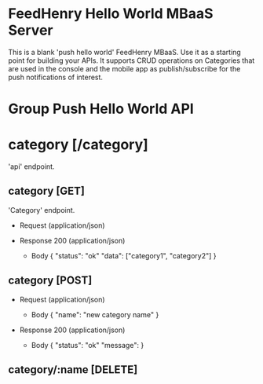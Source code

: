 # FeedHenry Hello World MBaaS Server

This is a blank 'push hello world' FeedHenry MBaaS. Use it as a starting point for building your APIs.
It supports CRUD operations on Categories that are used in the console and the mobile app as publish/subscribe
for the push notifications of interest.

# Group Push Hello World API

# category [/category]

'api' endpoint.

## category [GET]

'Category' endpoint.

+ Request (application/json)

+ Response 200 (application/json)
    + Body
            {
              "status": "ok"
              "data": ["category1", "category2"]
            }

## category [POST]

+ Request (application/json)
    + Body
        {
            "name": "new category name"
        }
        
+ Response 200 (application/json)
    + Body
            {
                "status": "ok"
                "message": <entity>
            }
            
## category/:name [DELETE]

